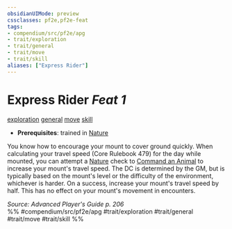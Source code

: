 ```yaml
---
obsidianUIMode: preview
cssclasses: pf2e,pf2e-feat
tags:
- compendium/src/pf2e/apg
- trait/exploration
- trait/general
- trait/move
- trait/skill
aliases: ["Express Rider"]
---
```

# Express Rider  *Feat 1*  
[exploration](rules/traits/exploration.md "Exploration Action & Ability Trait")  [general](rules/traits/general.md "General Feat Trait")  [move](rules/traits/move.md "Move Combat Trait")  [skill](rules/traits/skill.md "Skill Feat Trait")  

- **Prerequisites**: trained in [Nature](compendium/skills.md#Nature)

You know how to encourage your mount to cover ground quickly. When calculating your travel speed (Core Rulebook 479) for the day while mounted, you can attempt a [Nature](compendium/skills.md#Nature) check to [Command an Animal](rules/actions/command-an-animal.md) to increase your mount's travel speed. The DC is determined by the GM, but is typically based on the mount's level or the difficulty of the environment, whichever is harder. On a success, increase your mount's travel speed by half. This has no effect on your mount's movement in encounters.

*Source: Advanced Player's Guide p. 206*  
%% #compendium/src/pf2e/apg #trait/exploration #trait/general #trait/move #trait/skill %%